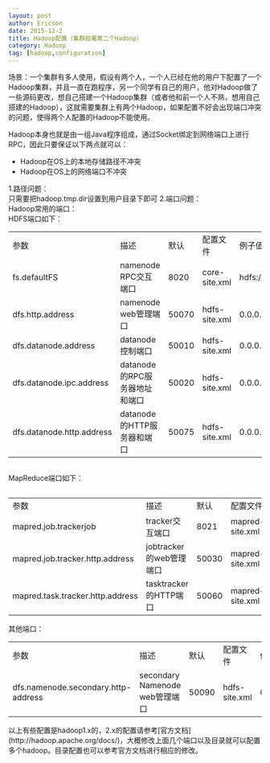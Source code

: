 ```yaml
---
layout: post
author: Ericson
date: 2015-12-2
title: Hadoop配置（集群部署第二个Hadoop）
category: Hadoop
tag: [hadoop,configuration]
---
```


场景：一个集群有多人使用，假设有两个人，一个人已经在他的用户下配置了一个Hadoop集群，并且一直在跑程序，另一个同学有自己的用户，他对Hadoop做了一些源码更改，想自己搭建一个Hadoop集群（或者他和前一个人不熟，想用自己搭建的Hadoop），这就需要集群上有两个Hadoop，如果配置不好会出现端口冲突的问题，使得两个人配置的Hadoop不能使用。

Hadoop本身也就是由一组Java程序组成，通过Socket绑定到网络端口上进行RPC，因此只要保证以下两点就可以：
<ul>
    <li>Hadoop在OS上的本地存储路径不冲突</li>
    <li>Hadoop在OS上的网络端口不冲突</li>
</ul>
1.路径问题：<br>
只需要把hadoop.tmp.dir设置到用户目录下即可
2.端口问题：<br>
Hadoop常用的端口：<br>
HDFS端口如下：

<div style="width:auto; height:auto; overflow:auto">
<table>
    <tr>
        <td>参数</td>
        <td>描述</td>
        <td>默认</td>
        <td>配置文件</td>
        <td>例子值</td>
    </tr>
    <tr>
        <td>fs.defaultFS</td>
        <td>namenode RPC交互端口</td>
        <td>8020</td>
        <td>core-site.xml</td>
        <td>hdfs://Master:8020</td>
    </tr>
    <tr>
        <td>dfs.http.address</td>
        <td>namenode web管理端口</td>
        <td>50070</td>
        <td>hdfs-site.xml</td>
        <td>0.0.0.0:50070</td>
    </tr>
    <tr>
        <td>dfs.datanode.address</td>
        <td>datanode控制端口</td>
        <td>50010</td>
        <td>hdfs-site.xml</td>
        <td>0.0.0.0:50010</td>
    </tr>
    <tr>
        <td>dfs.datanode.ipc.address</td>
        <td>datanode的RPC服务器地址和端口</td>
        <td>50020</td>
        <td>hdfs-site.xml</td>
        <td>0.0.0.0:50020</td>
    </tr>
    <tr>
        <td>dfs.datanode.http.address</td>
        <td>datanode的HTTP服务器和端口</td>
        <td>50075</td>
        <td>hdfs-site.xml</td>
        <td>0.0.0.0:50075</td>
    </tr>
</table>
</div>

MapReduce端口如下：

<div style="width:auto; height:auto; overflow:auto">
<table>
    <tr>
        <td>参数</td>
        <td>描述</td>
        <td>默认</td>
        <td>配置文件</td>
        <td>例子值</td>
    </tr>
    <tr>
        <td>mapred.job.trackerjob</td>
        <td>tracker交互端口</td>
        <td>8021</td>
        <td>mapred-site.xml</td>
        <td>hdfs://master:8021</td>
        <td>mapred.job.trackerjob</td>
    </tr>
    <tr>
        <td>mapred.job.tracker.http.address</td>
        <td>jobtracker的web管理端口</td>
        <td>50030</td>
        <td>mapred-site.xml</td>
        <td>0.0.0.0:50030</td>
    </tr>
    <tr>
        <td>mapred.task.tracker.http.address</td>
        <td>tasktracker的HTTP端口</td>
        <td>50060</td>
        <td>mapred-site.xml</td>
        <td>0.0.0.0:50060</td>
    </tr>
</table>
</div>
其他端口：
<div style="width:auto; height:auto; overflow:auto">
    <table>
        <tr>
            <td>参数</td>
            <td>描述</td>
            <td>默认</td>
            <td>配置文件</td>
            <td>例子值</td>
        </tr>
        <tr>
            <td>dfs.namenode.secondary.http-address</td>
            <td>secondary Namenode web管理端口</td>
            <td>50090</td>
            <td>hdfs-site.xml</td>
            <td>0.0.0.50090</td>
        </tr>
    </table>
</div>
以上有些配置是hadoop1.x的，2.x的配置请参考[官方文档](http://hadoop.apache.org/docs/)，大概修改上面几个端口以及目录就可以配置多个hadoop。目录配置也可以参考官方文档进行相应的修改。